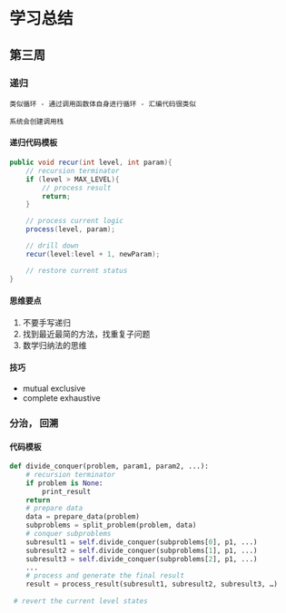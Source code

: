 # 学习总结
## 第三周
### 递归
    类似循环 - 通过调用函数体自身进行循环 - 汇编代码很类似

    系统会创建调用栈

#### 递归代码模板
```java
public void recur(int level, int param){
    // recursion terminator 
    if (level > MAX_LEVEL){
        // process result
        return;
    }

    // process current logic
    process(level, param);

    // drill down
    recur(level:level + 1, newParam);

    // restore current status
}
```
#### 思维要点
1. 不要手写递归
2. 找到最近最简的方法，找重复子问题
3. 数学归纳法的思维

#### 技巧
- mutual exclusive
- complete exhaustive

### 分治， 回溯

#### 代码模板
``` python
def divide_conquer(problem, param1, param2, ...): 
    # recursion terminator 
    if problem is None: 
        print_result 
    return 
    # prepare data 
    data = prepare_data(problem) 
    subproblems = split_problem(problem, data) 
    # conquer subproblems 
    subresult1 = self.divide_conquer(subproblems[0], p1, ...) 
    subresult2 = self.divide_conquer(subproblems[1], p1, ...) 
    subresult3 = self.divide_conquer(subproblems[2], p1, ...) 
    ...
    # process and generate the final result 
    result = process_result(subresult1, subresult2, subresult3, …) 
 
 # revert the current level states
 ```